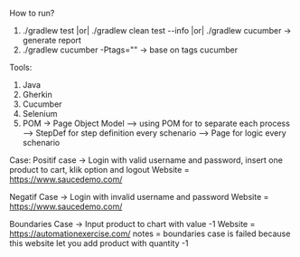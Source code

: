 How to run?

1. ./gradlew test |or| ./gradlew clean test --info |or| ./gradlew cucumber -> generate report
2. ./gradlew cucumber -Ptags="" -> base on tags cucumber 


Tools: 
1. Java
2. Gherkin 
3. Cucumber
4. Selenium
5. POM -> Page Object Model
--> using POM for to separate each process
--> StepDef for step definition every schenario
--> Page for logic every schenario

Case:
Positif case -> Login with valid username and password, insert one product to cart, klik option and logout
Website = https://www.saucedemo.com/

Negatif Case ->  Login with invalid username and password
Website = https://www.saucedemo.com/

Boundaries Case -> Input product to chart with value -1
Website = https://automationexercise.com/
notes = boundaries case is failed because this website let you add product with quantity -1